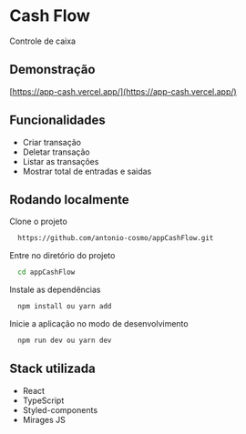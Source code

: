 
# Cash Flow

Controle de caixa


## Demonstração

[https://app-cash.vercel.app/](https://app-cash.vercel.app/)


## Funcionalidades

- Criar transação
- Deletar transação
- Listar as transações
- Mostrar total de entradas e saidas



## Rodando localmente

Clone o projeto

```bash
  https://github.com/antonio-cosmo/appCashFlow.git
```

Entre no diretório do projeto

```bash
  cd appCashFlow

```

Instale as dependências

```bash
  npm install ou yarn add
```

Inicie a aplicação no modo de desenvolvimento

```bash
  npm run dev ou yarn dev
```


## Stack utilizada

- React 
- TypeScript
- Styled-components
- Mirages JS


